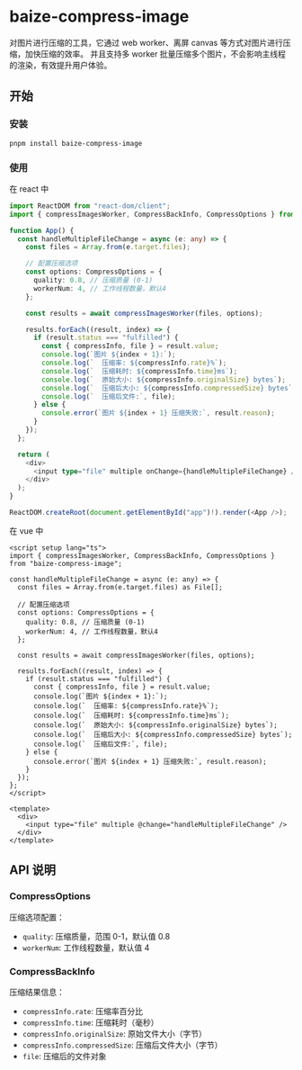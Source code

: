 # baize-compress-image

对图片进行压缩的工具，它通过 web worker、离屏 canvas 等方式对图片进行压缩，加快压缩的效率。
并且支持多 worker 批量压缩多个图片，不会影响主线程的渲染，有效提升用户体验。

## 开始

### 安装

```
pnpm install baize-compress-image
```

### 使用

在 react 中

```typescript
import ReactDOM from "react-dom/client";
import { compressImagesWorker, CompressBackInfo, CompressOptions } from "baize-compress-image";

function App() {
  const handleMultipleFileChange = async (e: any) => {
    const files = Array.from(e.target.files);

    // 配置压缩选项
    const options: CompressOptions = {
      quality: 0.8, // 压缩质量 (0-1)
      workerNum: 4, // 工作线程数量，默认4
    };

    const results = await compressImagesWorker(files, options);

    results.forEach((result, index) => {
      if (result.status === "fulfilled") {
        const { compressInfo, file } = result.value;
        console.log(`图片 ${index + 1}:`);
        console.log(`  压缩率: ${compressInfo.rate}%`);
        console.log(`  压缩耗时: ${compressInfo.time}ms`);
        console.log(`  原始大小: ${compressInfo.originalSize} bytes`);
        console.log(`  压缩后大小: ${compressInfo.compressedSize} bytes`);
        console.log(`  压缩后文件:`, file);
      } else {
        console.error(`图片 ${index + 1} 压缩失败:`, result.reason);
      }
    });
  };

  return (
    <div>
      <input type="file" multiple onChange={handleMultipleFileChange} />
    </div>
  );
}

ReactDOM.createRoot(document.getElementById("app")!).render(<App />);
```

在 vue 中

```vue
<script setup lang="ts">
import { compressImagesWorker, CompressBackInfo, CompressOptions } from "baize-compress-image";

const handleMultipleFileChange = async (e: any) => {
  const files = Array.from(e.target.files) as File[];

  // 配置压缩选项
  const options: CompressOptions = {
    quality: 0.8, // 压缩质量 (0-1)
    workerNum: 4, // 工作线程数量，默认4
  };

  const results = await compressImagesWorker(files, options);

  results.forEach((result, index) => {
    if (result.status === "fulfilled") {
      const { compressInfo, file } = result.value;
      console.log(`图片 ${index + 1}:`);
      console.log(`  压缩率: ${compressInfo.rate}%`);
      console.log(`  压缩耗时: ${compressInfo.time}ms`);
      console.log(`  原始大小: ${compressInfo.originalSize} bytes`);
      console.log(`  压缩后大小: ${compressInfo.compressedSize} bytes`);
      console.log(`  压缩后文件:`, file);
    } else {
      console.error(`图片 ${index + 1} 压缩失败:`, result.reason);
    }
  });
};
</script>

<template>
  <div>
    <input type="file" multiple @change="handleMultipleFileChange" />
  </div>
</template>
```

## API 说明

### CompressOptions

压缩选项配置：

- `quality`: 压缩质量，范围 0-1，默认值 0.8
- `workerNum`: 工作线程数量，默认值 4

### CompressBackInfo

压缩结果信息：

- `compressInfo.rate`: 压缩率百分比
- `compressInfo.time`: 压缩耗时（毫秒）
- `compressInfo.originalSize`: 原始文件大小（字节）
- `compressInfo.compressedSize`: 压缩后文件大小（字节）
- `file`: 压缩后的文件对象
